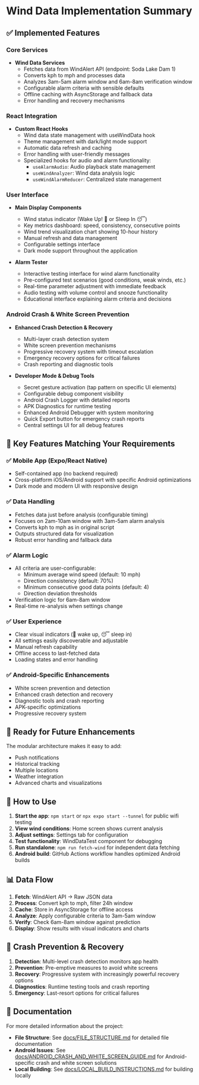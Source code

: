 # Wind Data Implementation Summary

## ✅ Implemented Features

### Core Services
- **Wind Data Services**
  - Fetches data from WindAlert API (endpoint: Soda Lake Dam 1)
  - Converts kph to mph and processes data
  - Analyzes 3am-5am alarm window and 6am-8am verification window
  - Configurable alarm criteria with sensible defaults
  - Offline caching with AsyncStorage and fallback data
  - Error handling and recovery mechanisms

### React Integration
- **Custom React Hooks**
  - Wind data state management with useWindData hook
  - Theme management with dark/light mode support
  - Automatic data refresh and caching
  - Error handling with user-friendly messages
  - Specialized hooks for audio and alarm functionality:
    - `useAlarmAudio`: Audio playback state management
    - `useWindAnalyzer`: Wind data analysis logic
    - `useWindAlarmReducer`: Centralized state management

### User Interface
- **Main Display Components**
  - Wind status indicator (Wake Up! 🌊 or Sleep In 😴)
  - Key metrics dashboard: speed, consistency, consecutive points
  - Wind trend visualization chart showing 10-hour history
  - Manual refresh and data management
  - Configurable settings interface
  - Dark mode support throughout the application
  
- **Alarm Tester**
  - Interactive testing interface for wind alarm functionality
  - Pre-configured test scenarios (good conditions, weak winds, etc.)
  - Real-time parameter adjustment with immediate feedback
  - Audio testing with volume control and snooze functionality
  - Educational interface explaining alarm criteria and decisions

### Android Crash & White Screen Prevention
- **Enhanced Crash Detection & Recovery**
  - Multi-layer crash detection system
  - White screen prevention mechanisms
  - Progressive recovery system with timeout escalation
  - Emergency recovery options for critical failures
  - Crash reporting and diagnostic tools

- **Developer Mode & Debug Tools**
  - Secret gesture activation (tap pattern on specific UI elements)
  - Configurable debug component visibility
  - Android Crash Logger with detailed reports
  - APK Diagnostics for runtime testing
  - Enhanced Android Debugger with system monitoring
  - Quick Export button for emergency crash reports
  - Central settings UI for all debug features

## 🎯 Key Features Matching Your Requirements

### ✅ Mobile App (Expo/React Native)
- Self-contained app (no backend required)
- Cross-platform iOS/Android support with specific Android optimizations
- Dark mode and modern UI with responsive design

### ✅ Data Handling
- Fetches data just before analysis (configurable timing)
- Focuses on 2am-10am window with 3am-5am alarm analysis
- Converts kph to mph as in original script
- Outputs structured data for visualization
- Robust error handling and fallback data

### ✅ Alarm Logic
- All criteria are user-configurable:
  - Minimum average wind speed (default: 10 mph)
  - Direction consistency (default: 70%)
  - Minimum consecutive good data points (default: 4)
  - Direction deviation thresholds
- Verification logic for 6am-8am window
- Real-time re-analysis when settings change

### ✅ User Experience
- Clear visual indicators (🌊 wake up, 😴 sleep in)
- All settings easily discoverable and adjustable
- Manual refresh capability
- Offline access to last-fetched data
- Loading states and error handling

### ✅ Android-Specific Enhancements
- White screen prevention and detection
- Enhanced crash detection and recovery
- Diagnostic tools and crash reporting
- APK-specific optimizations
- Progressive recovery system

## 🚀 Ready for Future Enhancements

The modular architecture makes it easy to add:
- Push notifications
- Historical tracking
- Multiple locations
- Weather integration
- Advanced charts and visualizations

## 📱 How to Use

1. **Start the app**: `npm start` or `npx expo start --tunnel` for public wifi testing
2. **View wind conditions**: Home screen shows current analysis
3. **Adjust settings**: Settings tab for configuration
4. **Test functionality**: WindDataTest component for debugging
5. **Run standalone**: `npm run fetch-wind` for independent data fetching
6. **Android build**: GitHub Actions workflow handles optimized Android builds

## 📊 Data Flow

1. **Fetch**: WindAlert API → Raw JSON data
2. **Process**: Convert kph to mph, filter 24h window
3. **Cache**: Store in AsyncStorage for offline access
4. **Analyze**: Apply configurable criteria to 3am-5am window
5. **Verify**: Check 6am-8am window against prediction
6. **Display**: Show results with visual indicators and charts

## 🔧 Crash Prevention & Recovery

1. **Detection**: Multi-level crash detection monitors app health
2. **Prevention**: Pre-emptive measures to avoid white screens
3. **Recovery**: Progressive system with increasingly powerful recovery options
4. **Diagnostics**: Runtime testing tools and crash reporting
5. **Emergency**: Last-resort options for critical failures

## 📑 Documentation

For more detailed information about the project:
- **File Structure**: See [docs/FILE_STRUCTURE.md](./docs/FILE_STRUCTURE.md) for detailed file documentation
- **Android Issues**: See [docs/ANDROID_CRASH_AND_WHITE_SCREEN_GUIDE.md](./docs/ANDROID_CRASH_AND_WHITE_SCREEN_GUIDE.md) for Android-specific crash and white screen solutions
- **Local Building**: See [docs/LOCAL_BUILD_INSTRUCTIONS.md](./docs/LOCAL_BUILD_INSTRUCTIONS.md) for building locally
